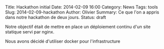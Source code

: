 Title: Hackathon initial
Date: 2014-02-09 16:00
Category: News
Tags: tools
Slug: 2014-02-09-hackathon
Author: Olivier
Summary: Ce que l'on a appris dans notre hackathon de deux jours.
Status: draft

Notre objectif était de mettre en place un déploiement continu d'un site statique servi par nginx.

Nous avons décidé d'utiliser docker pour l'infrastructure